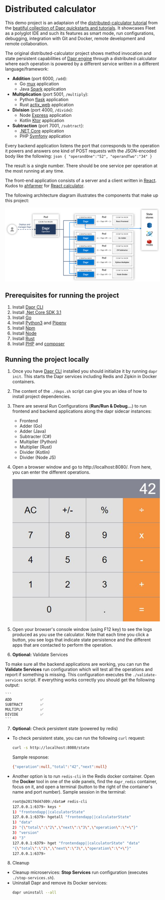 # Distributed calculator

This demo project is an adaptaion of the [distributed-calculator tutorial](https://github.com/dapr/quickstarts/blob/master/tutorials/distributed-calculator) from the [ beatiful collection of Dapr quickstarts and tutorials](https://github.com/dapr/quickstarts). It showcases Fleet as a polyglot IDE and such its features as smart mode, run configurations, debugging, integration with Git and Docker, remote development and remote collaboration.

The original distributed-calculator project shows method invocation and state persistent capabilities of [Dapr engine](https://docs.dapr.io/) through a distributed calculator where each operation is powered by a different service written in a different language/framework:

- **Addition** (port 6000, `/add`):
    - Go [mux](https://github.com/gorilla/mux) application
    - Java [Spark](https://sparkjava.com/) application
- **Multiplication** (port 5001, `/multiply`):
    - Python [flask](https://flask.palletsprojects.com/en/2.2.x/) application
    - Rust [actix_web](https://actix.rs/) application
- **Division** (port 4000, `/divide`):
    - Node [Express](https://expressjs.com/) application
    - Kotlin [Ktor](https://ktor.io/) application
- **Subtraction** (port 7001, `/subtract`):
    - [.NET Core](https://docs.microsoft.com/en-us/dotnet/core/) application
    - PHP [Symfony](https://symfony.com/) application

Every backend application listens the port that corresponds to the operation it powers and answers one kind of POST requests with the JSON-encoded body like the following:
    ```json
    {
        "operandOne":"52",
        "operandTwo":"34"
    }
    ```

The result is a single number. There should be one service per operation at the most running at any time.

The front-end application consists of a server and a client written in [React](https://reactjs.org/). 
Kudos to [ahfarmer](https://github.com/ahfarmer) for [React calculator](https://github.com/ahfarmer/calculator).

The following architecture diagram illustrates the components that make up this project:

![Architecture Diagram](./img/Architecture_Diagram.png)

## Prerequisites for running the project

1. Install [Dapr CLI](https://github.com/dapr/cli)
2. Install [.Net Core SDK 3.1](https://dotnet.microsoft.com/download)
3. Install [Go](https://golang.org/doc/install)
4. Install [Python3](https://www.python.org/downloads/) and [Pipenv](https://pypi.org/project/pipenv/)
5. Install [Npm](https://www.npmjs.com/get-npm)
6. Install [Node](https://nodejs.org/en/download/)
7. Install [Rust](https://rustup.rs/)
8. Install [PHP](https://www.php.net/manual/en/install.php) and [composer](https://getcomposer.org/download/)

## Running the project locally

1. Once you have [Dapr CLI](https://github.com/dapr/cli) installed you should initialize it by running `dapr init`. This starts the Dapr services including Redis and Zipkin in Docker containers.

2. The content of the `./deps.sh` script can give you an idea of how to install project dependencies.

3. There are several Run Configurations (**Run/Run & Debug...**) to run frontend and backend applications along the dapr sidecar instances:

    - Frontend
    - Adder (Go)
    - Adder (Java)
    - Subtracter (C#)
    - Multiplier (Python)
    - Multiplier (Rust)
    - Divider (Kotlin)
    - Divider (Node JS)

4. Open a browser window and go to http://localhost:8080/. From here, you can enter the different operations.

    ![Calculator Screenshot](./img/calculator-screenshot.JPG)

5. Open your browser's console window (using F12 key) to see the logs produced as you use the calculator. Note that each time you click a button, you see logs that indicate state persistence and the different apps that are contacted to perform the operation.

6. **Optional:** Validate Services

To make sure all the backend applications are working, you can run the **Validate Services** run configuration which will test all the operations and report if something is missing. This configuration executes the `./validate-services` script. If everything works correctly you should get the following output:

    ```
    ADD             ✅
    SUBTRACT        ✅
    MULTIPLY        ✅
    DIVIDE          ✅
    ```

7. **Optional:** Check persistent state (powered by redis)

- To check persistent state, you can run the following `curl` request:
    ```bash
    curl -s http://localhost:8080/state
    ```
  Sample response:
    ```bash
    {"operation":null,"total":"42","next":null}
    ```

- Another option is to run `redis-cli` in the Redis docker container. Open the **Docker** tool in one of the side panels, find the `dapr_redis` container, focus on it, and open a terminal (button to the right of the container's name and port number). Sample session in the terminal:
  ```bash
  root@a20170d47d09:/data# redis-cli
  127.0.0.1:6379> keys *
  1) "frontendapp||calculatorState"
  127.0.0.1:6379> hgetall "frontendapp||calculatorState"
  1) "data"
  2) "{\"total\":\"2\",\"next\":\"3\",\"operation\":\"+\"}"
  3) "version"
  4) "3"
  127.0.0.1:6379> hget "frontendapp||calculatorState" "data"
  "{\"total\":\"2\",\"next\":\"3\",\"operation\":\"+\"}"
  127.0.0.1:6379>
  ```

8. Cleanup

- Cleanup microservices: **Stop Services** run configuration (executes `./stop-services.sh`).
- Uninstall Dapr and remove its Docker services:
  ```bash
  dapr uninstall --all
  ```